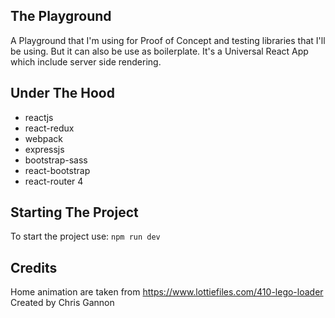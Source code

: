 ## The Playground
A Playground that I'm using for Proof of Concept and testing libraries that I'll be using. But it can also be use as boilerplate.
It's a Universal React App which include server side rendering.

## Under The Hood
   - reactjs
   - react-redux
   - webpack
   - expressjs
   - bootstrap-sass
   - react-bootstrap
   - react-router 4

## Starting The Project
To start the project use: 
```npm run dev```

## Credits
Home animation are taken from https://www.lottiefiles.com/410-lego-loader
Created by Chris Gannon
